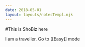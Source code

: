 ```yaml
---
date: 2018-05-01
layout: layouts/notesTempl.njk
---
```


#This is ShoBiz here

I am a traveller. Go to [[Easy]] mode

